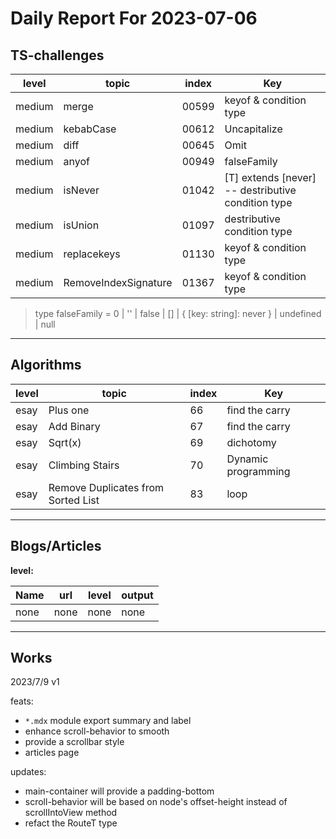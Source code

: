 # Daily Report For 2023-07-06

## TS-challenges

| level  | topic                | index | Key                                                |
| ------ | -------------------- | ----- | -------------------------------------------------- |
| medium | merge                | 00599 | keyof & condition type                             |
| medium | kebabCase            | 00612 | Uncapitalize                                       |
| medium | diff                 | 00645 | Omit                                               |
| medium | anyof                | 00949 | falseFamily                                        |
| medium | isNever              | 01042 | [T] extends [never] -- destributive condition type |
| medium | isUnion              | 01097 | destributive condition type                        |
| medium | replacekeys          | 01130 | keyof & condition type                             |
| medium | RemoveIndexSignature | 01367 | keyof & condition type                             |

> type falseFamily = 0 | '' | false | [] | { [key: string]: never } | undefined | null 

---

## Algorithms

| level | topic                              | index | Key                 |
| ----- | ---------------------------------- | ----- | ------------------- |
| esay  | Plus one                           | 66    | find the carry      |
| esay  | Add Binary                         | 67    | find the carry      |
| esay  | Sqrt(x)                            | 69    | dichotomy           |
| esay  | Climbing Stairs                    | 70    | Dynamic programming |
| esay  | Remove Duplicates from Sorted List | 83    | loop                |

---

## Blogs/Articles

**level:**

| Name | url  | level | output |
| ---- | ---- | ----- | ------ |
| none | none | none  | none   |

---

## Works

2023/7/9 v1

feats:
- `*.mdx` module export summary and label
- enhance scroll-behavior to smooth
- provide a scrollbar style
- articles page

updates:
- main-container will provide a padding-bottom
- scroll-behavior will be based on node's offset-height instead of scrollIntoView method
- refact the RouteT type
